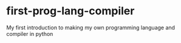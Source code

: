 # first-prog-lang-compiler
My first introduction to making my own programming language and compiler in python
